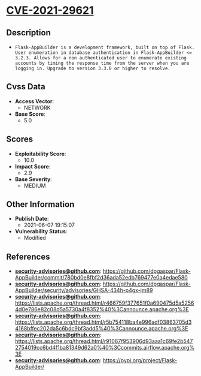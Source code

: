 
# [CVE-2021-29621](https://cve.mitre.org/cgi-bin/cvename.cgi?name=CVE-2021-29621)

## Description

- `Flask-AppBuilder is a development framework, built on top of Flask. User enumeration in database authentication in Flask-AppBuilder <= 3.2.3. Allows for a non authenticated user to enumerate existing accounts by timing the response time from the server when you are logging in. Upgrade to version 3.3.0 or higher to resolve.`

## Cvss Data

- **Access Vector**:
  - NETWORK
- **Base Score**:
  - 5.0

## Scores

- **Exploitability Score**:
  - 10.0
- **Impact Score**:
  - 2.9
- **Base Severity**:
  - MEDIUM

## Other Information

- **Publish Date**:
  - 2021-06-07 19:15:07
- **Vulnerability Status**:
  - Modified

## References

- **security-advisories@github.com**: https://github.com/dpgaspar/Flask-AppBuilder/commit/780bd0e8fbf2d36ada52edb769477e0a4edae580
- **security-advisories@github.com**: https://github.com/dpgaspar/Flask-AppBuilder/security/advisories/GHSA-434h-p4gx-jm89
- **security-advisories@github.com**: https://lists.apache.org/thread.html/r466759f377651f0a690475d5a52564d0e786e82c08d5a5730a4f8352%40%3Cannounce.apache.org%3E
- **security-advisories@github.com**: https://lists.apache.org/thread.html/r5b754118ba4e996adf03863705d34168bffec202da5c6bdc9bf3add5%40%3Cannounce.apache.org%3E
- **security-advisories@github.com**: https://lists.apache.org/thread.html/r91067f953906d93aaa1c69fe2b5472754019cc6bd4f1ba81349d62a0%40%3Ccommits.airflow.apache.org%3E
- **security-advisories@github.com**: https://pypi.org/project/Flask-AppBuilder/
